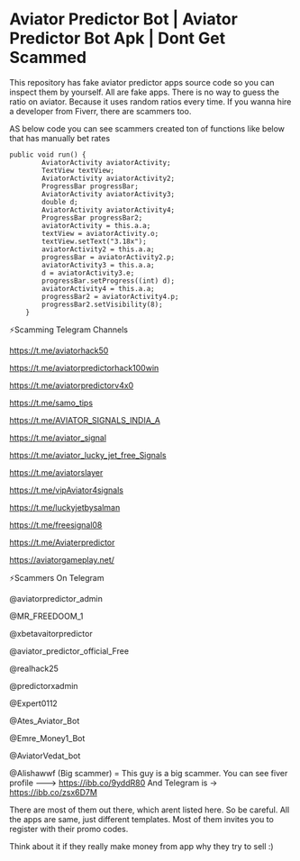 # Aviator Predictor Bot | Aviator Predictor Bot Apk | Dont Get Scammed
This repository has fake aviator predictor apps source code so you can inspect them by yourself. All are fake apps. There is no way to guess the ratio on aviator. Because it uses random ratios every time. If you wanna hire a developer from Fiverr, there are scammers too.

AS below code you can see scammers created ton of functions like below that has manually bet rates

```
public void run() {
        AviatorActivity aviatorActivity;
        TextView textView;
        AviatorActivity aviatorActivity2;
        ProgressBar progressBar;
        AviatorActivity aviatorActivity3;
        double d;
        AviatorActivity aviatorActivity4;
        ProgressBar progressBar2;
        aviatorActivity = this.a.a;
        textView = aviatorActivity.o;
        textView.setText("3.18x");
        aviatorActivity2 = this.a.a;
        progressBar = aviatorActivity2.p;
        aviatorActivity3 = this.a.a;
        d = aviatorActivity3.e;
        progressBar.setProgress((int) d);
        aviatorActivity4 = this.a.a;
        progressBar2 = aviatorActivity4.p;
        progressBar2.setVisibility(8);
    }
```   

⚡Scamming Telegram Channels

https://t.me/aviatorhack50 

https://t.me/aviatorpredictorhack100win

https://t.me/aviatorpredictorv4x0

https://t.me/samo_tips

https://t.me/AVIATOR_SIGNALS_INDIA_A

https://t.me/aviator_signal

https://t.me/aviator_lucky_jet_free_Signals

https://t.me/aviatorslayer

https://t.me/vipAviator4signals

https://t.me/luckyjetbysalman

https://t.me/freesignal08

https://t.me/Aviaterpredictor

https://aviatorgameplay.net/



⚡Scammers On Telegram

@aviatorpredictor_admin

@MR_FREEDOOM_1

@xbetavaitorpredictor

@aviator_predictor_official_Free

@realhack25

@predictorxadmin

@Expert0112

@Ates_Aviator_Bot

@Emre_Money1_Bot

@AviatorVedat_bot

@Alishawwf (Big scammer) = This guy is a big scammer. You can see fiver profile ---> https://ibb.co/9yddR80 And Telegram is -> https://ibb.co/zsx6D7M



There are most of them out there, which arent listed here. So be careful. All the apps are same, just different templates. Most of them invites you to register with their promo codes. 

Think about it  if they really make money from app why they try to sell :)


